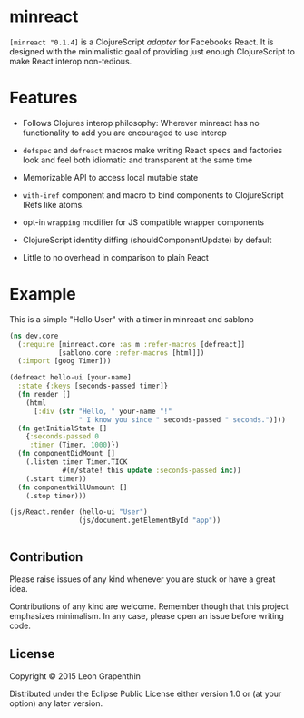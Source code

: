 # minreact

`[minreact "0.1.4]` is a ClojureScript *adapter* for Facebooks React.  It is designed with the minimalistic goal of providing just enough ClojureScript to make React interop non-tedious. 

# Features

- Follows Clojures interop philosophy: Wherever minreact has no functionality to add you are encouraged to use interop

- `defspec` and `defreact` macros make writing React specs and factories look and feel both idiomatic and transparent at the same time

- Memorizable API to access local mutable state

- `with-iref` component and macro to bind components to ClojureScript IRefs like atoms.

- opt-in `wrapping` modifier for JS compatible wrapper components

- ClojureScript identity diffing (shouldComponentUpdate) by default

- Little to no overhead in comparison to plain React

# Example

This is a simple "Hello User" with a timer in minreact and sablono

```clojure
(ns dev.core
  (:require [minreact.core :as m :refer-macros [defreact]]
            [sablono.core :refer-macros [html]])
  (:import [goog Timer]))

(defreact hello-ui [your-name]
  :state {:keys [seconds-passed timer]}
  (fn render []
    (html
      [:div (str "Hello, " your-name "!"
                 " I know you since " seconds-passed " seconds.")]))
  (fn getInitialState []
    {:seconds-passed 0
     :timer (Timer. 1000)})
  (fn componentDidMount []
    (.listen timer Timer.TICK
             #(m/state! this update :seconds-passed inc))
    (.start timer))
  (fn componentWillUnmount []
    (.stop timer)))

(js/React.render (hello-ui "User")
                 (js/document.getElementById "app"))
                 
```

## Contribution

Please raise issues of any kind whenever you are stuck or have a great idea.

Contributions of any kind are welcome.  Remember though that this project emphasizes minimalism.  In any case, please open an issue before writing code.

## License

Copyright © 2015 Leon Grapenthin

Distributed under the Eclipse Public License either version 1.0 or (at
your option) any later version.
